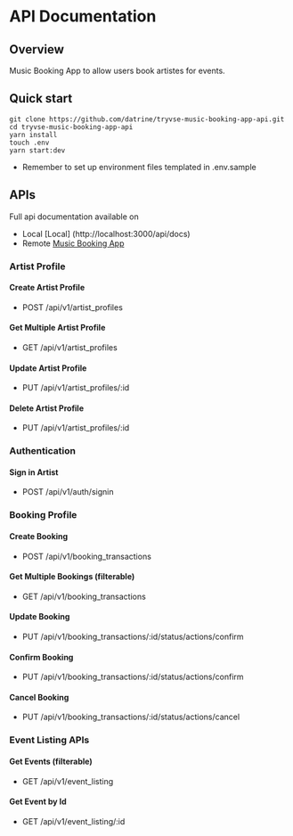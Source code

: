# API Documentation 
## Overview
Music Booking App to allow users book artistes for events.

## Quick start
```
git clone https://github.com/datrine/tryvse-music-booking-app-api.git
cd tryvse-music-booking-app-api
yarn install
touch .env
yarn start:dev
```
- Remember to set up environment files templated in .env.sample

## APIs
Full api documentation available on 
- Local [Local] (http://localhost:3000/api/docs)
- Remote [Music Booking App](https://tryvse-music-booking-app-api.onrender.com/api/docs#/)

### Artist Profile
#### Create Artist Profile
- POST /api/v1/artist_profiles

#### Get Multiple Artist Profile
- GET /api/v1/artist_profiles

#### Update Artist Profile
- PUT /api/v1/artist_profiles/:id

#### Delete Artist Profile
- PUT /api/v1/artist_profiles/:id


### Authentication
#### Sign in Artist
- POST /api/v1/auth/signin


### Booking Profile
#### Create Booking
- POST /api/v1/booking_transactions

#### Get Multiple Bookings (filterable)
- GET /api/v1/booking_transactions


#### Update Booking
- PUT /api/v1/booking_transactions/:id/status/actions/confirm

#### Confirm Booking
- PUT /api/v1/booking_transactions/:id/status/actions/confirm

#### Cancel Booking
- PUT /api/v1/booking_transactions/:id/status/actions/cancel

### Event Listing APIs
#### Get Events (filterable)
- GET /api/v1/event_listing

#### Get Event by Id
- GET /api/v1/event_listing/:id